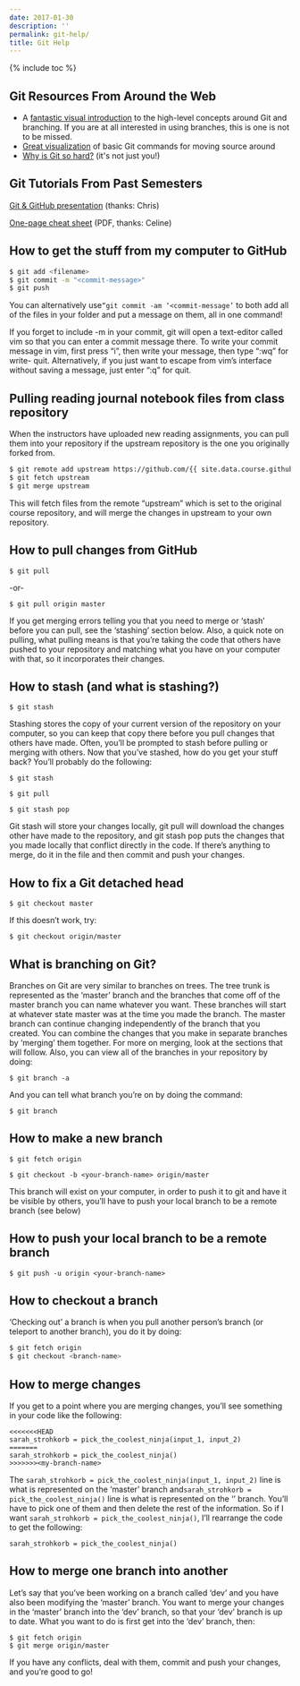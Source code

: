 ```yaml
---
date: 2017-01-30
description: ''
permalink: git-help/
title: Git Help
---
```


{% include toc %}


## Git Resources From Around the Web

* A [fantastic visual introduction](http://pcottle.github.io/learnGitBranching/) to the high-level concepts around Git and branching. If you are at all interested in using branches, this is one is not to be missed.
* [Great visualization](http://www.ndpsoftware.com/git-cheatsheet.html#loc=workspace;) of basic Git commands for moving source around
* [Why is Git so hard?](http://merrigrove.blogspot.com/2014/02/why-heck-is-git-so-hard-places-model-ok.html) (it's not just you!)


## Git Tutorials From Past Semesters

[Git &amp; GitHub
presentation](https://docs.google.com/presentation/d/1NpeHiQKs-y2PKp_XrUgzhSSXXBrhTv5DHU4vjQoF99Y/edit?usp=sharing)
(thanks: Chris)

[One-page cheat sheet](https://training.github.com/kit/downloads/github-git-cheat-sheet.pdf) (PDF, thanks: Celine)

## How to get the stuff from my computer to GitHub

``` bash
$ git add <filename>
$ git commit -m "<commit-message>"
$ git push
```

You can alternatively use`“git commit -am ‘<commit-message’` to both add all
of the files in your folder and put a message on them, all in one command!

If you forget to include -m in your commit, git will open a text-editor called
vim so that you can enter a commit message there. To write your commit message
in vim, first press “i”, then write your message, then type “:wq” for write-
quit. Alternatively, if you just want to escape from vim’s interface without
saving a message, just enter “:q” for quit.


## Pulling reading journal notebook files from class repository

When the instructors have uploaded new reading assignments, you can pull them into your repository if the upstream repository is the one you originally forked from.

``` bash
$ git remote add upstream https://github.com/{{ site.data.course.github_owner }}/ReadingJournal
$ git fetch upstream
$ git merge upstream
```

This will fetch files from the remote “upstream” which is set to the original
course repository, and will merge the changes in upstream to your own
repository.


## How to pull changes from GitHub

`$ git pull`

-or-

`$ git pull origin master`

If you get merging errors telling you that you need to merge or ‘stash’ before
you can pull, see the ‘stashing’ section below. Also, a quick note on pulling,
what pulling means is that you’re taking the code that others have pushed to
your repository and matching what you have on your computer with that, so it
incorporates their changes.


## How to stash (and what is stashing?)

`$ git stash`

Stashing stores the copy of your current version of the repository on your
computer, so you can keep that copy there before you pull changes that others
have made. Often, you’ll be prompted to stash before pulling or merging with
others. Now that you’ve stashed, how do you get your stuff back? You’ll
probably do the following:

`$ git stash`

`$ git pull`

`$ git stash pop`

Git stash will store your changes locally, git pull will download the changes
other have made to the repository, and git stash pop puts the changes that you
made locally that conflict directly in the code. If there’s anything to merge,
do it in the file and then commit and push your changes.


## How to fix a Git detached head

`$ git checkout master`

If this doesn’t work, try:

`$ git checkout origin/master`


## What is branching on Git?

Branches on Git are very similar to branches on trees. The tree trunk is
represented as the ‘master’ branch and the branches that come off of the
master branch you can name whatever you want. These branches will start at
whatever state master was at the time you made the branch. The master branch
can continue changing independently of the branch that you created. You can
combine the changes that you make in separate branches by ‘merging’ them
together. For more on merging, look at the sections that will follow. Also,
you can view all of the branches in your repository by doing:

`$ git branch -a`

And you can tell what branch you’re on by doing the command:

`$ git branch`


## How to make a new branch

`$ git fetch origin`

`$ git checkout -b <your-branch-name> origin/master`

This branch will exist on your computer, in order to push it to git and have
it be visible by others, you’ll have to push your local branch to be a remote
branch (see below)


## How to push your local branch to be a remote branch

`$ git push -u origin <your-branch-name>`


## How to checkout a branch

‘Checking out’ a branch is when you pull another person’s branch (or teleport
to another branch), you do it by doing:

``` bash
$ git fetch origin
$ git checkout <branch-name>
```


## How to merge changes

If you get to a point where you are merging changes, you’ll see something in
your code like the following:

```
<<<<<<<HEAD
sarah_strohkorb = pick_the_coolest_ninja(input_1, input_2)
=======
sarah_strohkorb = pick_the_coolest_ninja()
>>>>>>><my-branch-name>
```

The `sarah_strohkorb = pick_the_coolest_ninja(input_1, input_2)` line is what
is represented on the ‘master’ branch and`sarah_strohkorb = pick_the_coolest_ninja()` line is what is represented on the ‘<my-branch-name>’ branch. You’ll have to pick one of them and then delete the rest of
the information. So if I want `sarah_strohkorb = pick_the_coolest_ninja()`,
I’ll rearrange the code to get the following:

```
sarah_strohkorb = pick_the_coolest_ninja()
```


## How to merge one branch into another

Let’s say that you’ve been working on a branch called ‘dev’ and you have also
been modifying the ‘master’ branch. You want to merge your changes in the
‘master’ branch into the ‘dev’ branch, so that your ‘dev’ branch is up to
date. What you want to do is first get into the ‘dev’ branch, then:

```
$ git fetch origin
$ git merge origin/master
```

If you have any conflicts, deal with them, commit and push your changes, and
you’re good to go!
